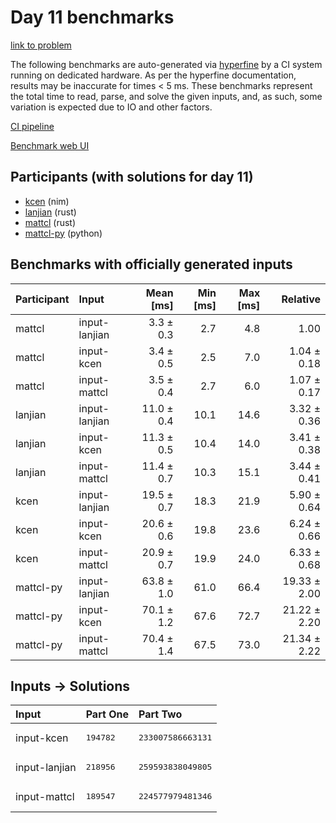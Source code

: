 # Day 11 benchmarks

[link to problem](https://adventofcode.com/2024/day/11)

The following benchmarks are auto-generated via
[hyperfine](https://github.com/sharkdp/hyperfine) by a CI system running on
dedicated hardware. As per the hyperfine documentation, results may be
inaccurate for times < 5 ms. These benchmarks represent the total time to read,
parse, and solve the given inputs, and, as such, some variation is expected due
to IO and other factors.

[CI pipeline](http://ci.papercode.net:8080/teams/main/pipelines/aoc2024)

[Benchmark web UI](https://aoc.ancalagon.black)


## Participants (with solutions for day 11)

- [kcen](https://github.com/kcen/aoc2024) (nim)
- [lanjian](https://github.com/lanjian/aoc-2024) (rust)
- [mattcl](https://github.com/mattcl/aoc2024) (rust)
- [mattcl-py](https://github.com/mattcl/aoc2024-py) (python)


## Benchmarks with officially generated inputs

| Participant | Input | Mean [ms] | Min [ms] | Max [ms] | Relative |
|:---|:---|---:|---:|---:|---:|
| mattcl | input-lanjian | 3.3 ± 0.3 | 2.7 | 4.8 | 1.00 |
| mattcl | input-kcen | 3.4 ± 0.5 | 2.5 | 7.0 | 1.04 ± 0.18 |
| mattcl | input-mattcl | 3.5 ± 0.4 | 2.7 | 6.0 | 1.07 ± 0.17 |
| lanjian | input-lanjian | 11.0 ± 0.4 | 10.1 | 14.6 | 3.32 ± 0.36 |
| lanjian | input-kcen | 11.3 ± 0.5 | 10.4 | 14.0 | 3.41 ± 0.38 |
| lanjian | input-mattcl | 11.4 ± 0.7 | 10.3 | 15.1 | 3.44 ± 0.41 |
| kcen | input-lanjian | 19.5 ± 0.7 | 18.3 | 21.9 | 5.90 ± 0.64 |
| kcen | input-kcen | 20.6 ± 0.6 | 19.8 | 23.6 | 6.24 ± 0.66 |
| kcen | input-mattcl | 20.9 ± 0.7 | 19.9 | 24.0 | 6.33 ± 0.68 |
| mattcl-py | input-lanjian | 63.8 ± 1.0 | 61.0 | 66.4 | 19.33 ± 2.00 |
| mattcl-py | input-kcen | 70.1 ± 1.2 | 67.6 | 72.7 | 21.22 ± 2.20 |
| mattcl-py | input-mattcl | 70.4 ± 1.4 | 67.5 | 73.0 | 21.34 ± 2.22 |


## Inputs -> Solutions

| Input | Part One | Part Two |
|:---|:---|:---|
|input-kcen|<pre>194782</pre>|<pre>233007586663131</pre>|
|input-lanjian|<pre>218956</pre>|<pre>259593838049805</pre>|
|input-mattcl|<pre>189547</pre>|<pre>224577979481346</pre>|